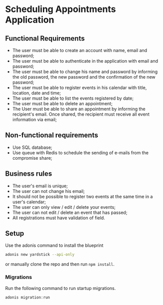 # Scheduling Appointments Application

## Functional Requirements

- The user must be able to create an account with name, email and password;
- The user must be able to authenticate in the application with email and password;
- The user must be able to change his name and password by informing the old password, the new password and the confirmation of the new password;
- The user must be able to register events in his calendar with title, location, date and time;
- The user must be able to list the events registered by date;
- The user must be able to delete an appointment;
- The User must be able to share an appointment by informing the recipient's email. Once shared, the recipient must receive all event information via email;

## Non-functional requirements

- Use SQL database;
- Use queue with Redis to schedule the sending of e-mails from the compromise share;

## Business rules

- The user's email is unique;
- The user can not change his email;
- It should not be possible to register two events at the same time in a user's calendar;
- The user can only view / edit / delete your events;
- The user can not edit / delete an event that has passed;
- All registrations must have validation of field.

## Setup

Use the adonis command to install the blueprint

```bash
adonis new yardstick --api-only
```

or manually clone the repo and then run `npm install`.

### Migrations

Run the following command to run startup migrations.

```js
adonis migration:run
```
